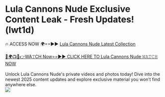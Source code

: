# Lula Cannons Nude Exclusive Content Leak - Fresh Updates! (lwt1d)

🔥 ACCESS NOW 🌍==►► <a href="https://tinyurl.com/yc657z5k" rel="nofollow">Lula Cannons Nude Latest Collection</a>
<br><br>
[🔴🌍📺📱👉WA𝚃CH Now==►► CLICK HERE TO Lula Cannons Nude 𝚆𝙰𝚃𝙲𝙷 NOW](https://tinyurl.com/yc657z5k)
<br><br>
Unlock Lula Cannons Nude's private videos and photos today! Dive into the newest 2025 content updates and explore exclusive material you won’t find anywhere else.
<br>
<a href="https://tinyurl.com/yc657z5k" rel="nofollow" data-target="animated-image.originalLink"><img src="https://camo.githubusercontent.com/8a4f000d20f83aca3bf7ec5f350d767afa0574a8a352519fd8cfa583a6f93a33/68747470733a2f2f692e696d6775722e636f6d2f644a486b345a712e676966" data-canonical-src="https://i.imgur.com/dJHk4Zq.gif" style="max-width: 100%; display: inline-block;" data-target="animated-image.originalImage"></a>
<br>
